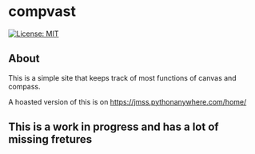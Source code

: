 # compvast
 [![License: MIT](https://img.shields.io/badge/License-MIT-yellow.svg)](https://opensource.org/licenses/MIT)
 
## About
This is a simple site that keeps track of most functions of canvas and compass. 

A hoasted version of this is on https://jmss.pythonanywhere.com/home/

## This is a work in progress and has a lot of missing fretures 
